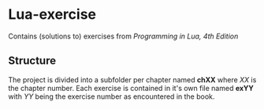 # Lua-exercise
Contains (solutions to) exercises from _Programming in Lua, 4th Edition_

## Structure
The project is divided into a subfolder per chapter named __chXX__ where _XX_ is the chapter number. Each exercise is contained in it's own file named __exYY__ with _YY_ being the exercise number as encountered in the book.
